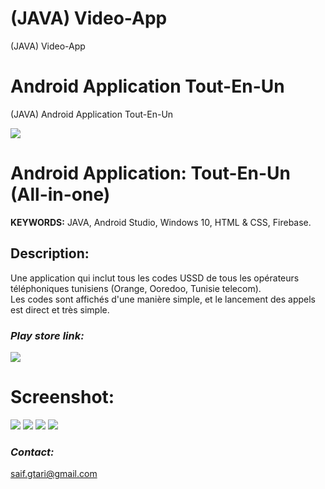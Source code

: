 # (JAVA) Video-App
(JAVA) Video-App



# Android Application Tout-En-Un
(JAVA) Android Application Tout-En-Un



[![](https://github.com/ELGTARI-Saif-Eddine/Video-App/tree/main/images/icon.png)](https://play.google.com/store/apps/details?id=com.gtari.deltatechenologie.elkolxelkol)

# Android Application: Tout-En-Un (All-in-one)

**KEYWORDS:** JAVA, Android Studio, Windows 10, HTML & CSS, Firebase.  

## Description:
Une application qui inclut tous les codes USSD de tous les opérateurs téléphoniques tunisiens (Orange, Ooredoo, Tunisie telecom). <br>
Les codes sont affichés d'une manière simple, et le lancement des appels est direct et très simple.
 


### _Play store link:_
[![](https://github.com/ELGTARI-Saif-Eddine/Video-App/tree/main/images/goo.png)](https://play.google.com/store/apps/details?id=com.gtari.deltatechenologie.elkolxelkol)



# Screenshot:
![](https://github.com/ELGTARI-Saif-Eddine/Video-App/tree/main/images/unnamed1.png)
![](https://github.com/ELGTARI-Saif-Eddine/Video-App/tree/main/images/unnamed2.png)
![](https://github.com/ELGTARI-Saif-Eddine/Video-App/tree/main/images/unnamed3.png)
![](https://github.com/ELGTARI-Saif-Eddine/Video-App/tree/main/images/unnamed4.png)



### _Contact:_
saif.gtari@gmail.com



